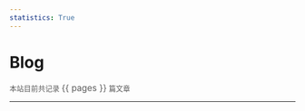 ```yaml
---
statistics: True
---
```


# Blog

<span style="font-size:0.9em; opacity: 0.7;"> 本站目前共记录 </span><span style="font-size:1.1em; opacity: 0.7;">{{ pages }}</span><span style="font-size:0.9em; opacity: 0.7;"> 篇文章</span>

---